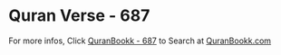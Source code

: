 # Quran Verse - 687 

For more infos, Click [QuranBookk - 687](https://www.quranbookk.com/quran/search?q=687) to Search at [QuranBookk.com](http://quranbookk.com/)